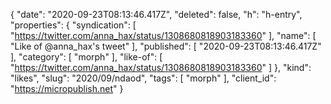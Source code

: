 {
  "date": "2020-09-23T08:13:46.417Z",
  "deleted": false,
  "h": "h-entry",
  "properties": {
    "syndication": [
      "https://twitter.com/anna_hax/status/1308680818903183360"
    ],
    "name": [
      "Like of @anna_hax's tweet"
    ],
    "published": [
      "2020-09-23T08:13:46.417Z"
    ],
    "category": [
      "morph"
    ],
    "like-of": [
      "https://twitter.com/anna_hax/status/1308680818903183360"
    ]
  },
  "kind": "likes",
  "slug": "2020/09/ndaod",
  "tags": [
    "morph"
  ],
  "client_id": "https://micropublish.net"
}
